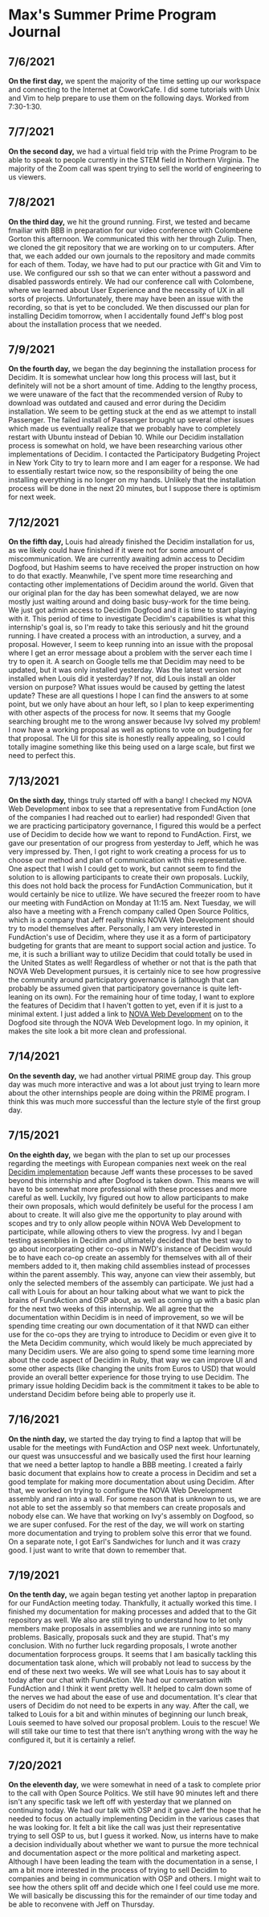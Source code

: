 # Max's Summer Prime Program Journal

## 7/6/2021
**On the first day,** we spent the majority of the time setting up our workspace and connecting to the Internet at CoworkCafe. I did some tutorials with Unix and Vim to help prepare to use them on the following days. Worked from 7:30-1:30.  

## 7/7/2021
**On the second day,** we had a virtual field trip with the Prime Program to be able to speak to people currently in the STEM field in Northern Virginia. The majority of the Zoom call was spent trying to sell the world of engineering to us viewers.  

## 7/8/2021
**On the third day,** we hit the ground running. First, we tested and became fmailiar with BBB in preparation for our video conference with Colombene Gorton this afternoon. We communicated this with her through Zulip. Then, we cloned the git repository that we are working on to ur computers. After that, we each added our own journals to the repository and made commits for each of them. Today, we have had to put our practice with Git and Vim to use. We configured our ssh so that we can enter without a password and disabled passwords entirely. We had our conference call with Colombene, where we learned about User Experience and the necessity of UX in all sorts of projects. Unfortunately, there may have been an issue with the recording, so that is yet to be concluded. We then discussed our plan for installing Decidim tomorrow, when I accidentally found Jeff's blog post about the installation process that we needed.  

## 7/9/2021
**On the fourth day,** we began the day beginning the installation process for Decidim. It is somewhat unclear how long this process will last, but it definitely will not be a short amount of time. Adding to the lengthy process, we were unaware of the fact that the recommended version of Ruby to download was outdated and caused and error during the Decidim installation. We seem to be getting stuck at the end as we attempt to install Passenger. The failed install of Passenger brought up several other issues which made us eventually realize that we probably have to completely restart with Ubuntu instead of Debian 10. While our Decidim installation process is somewhat on hold, we have been researching various other implementations of Decidim. I contacted the Participatory Budgeting Project in New York City to try to learn more and I am eager for a response. We had to essentially restart twice now, so the responsibility of being the one installing everything is no longer on my hands. Unlikely that the installation process will be done in the next 20 minutes, but I suppose there is optimism for next week.  

## 7/12/2021
**On the fifth day,** Louis had already finished the Decidim installation for us, as we likely could have finished if it were not for some amount of miscommunication. We are currently awaiting admin access to Decidim Dogfood, but Hashim seems to have received the proper instruction on how to do that exactly. Meanwhile, I've spent more time researching and contacting other implementations of Decidim around the world. Given that our original plan for the day has been somewhat delayed, we are now mostly just waiting around and doing basic busy-work for the time being. We just got admin access to Decidim Dogfood and it is time to start playing with it. This period of time to investigate Decidim's capabilities is what this internship's goal is, so I'm ready to take this seriously and hit the ground running. I have created a process with an introduction, a survey, and a proposal. However, I seem to keep running into an issue with the proposal where I get an error message about a problem with the server each time I try to open it. A search on Google tells me that Decidim may need to be updated, but it was only installed yesterday. Was the latest version not installed when Louis did it yesterday? If not, did Louis install an older version on purpose? What issues would be caused by getting the latest update? These are all questions I hope I can find the answers to at some point, but we only have about an hour left, so I plan to keep experimenting with other aspects of the process for now. It seems that my Google searching brought me to the wrong answer because Ivy solved my problem! I now have a working proposal as well as options to vote on budgeting for that proposal. The UI for this site is honestly really appealing, so I could totally imagine something like this being used on a large scale, but first we need to perfect this.  

## 7/13/2021
**On the sixth day,** things truly started off with a bang! I checked my NOVA Web Development inbox to see that a representative from FundAction (one of the companies I had reached out to earlier) had responded! Given that we are practicing participatory governance, I figured this would be a perfect use of Decidim to decide how we want to repond to FundAction. First, we gave our presentation of our progress from yesterday to Jeff, which he was very impressed by. Then, I got right to work creating a process for us to choose our method and plan of communication with this representative. One aspect that I wish I could get to work, but cannot seem to find the solution to is allowing participants to create their own proposals. Luckily, this does not hold back the process for FundAction Communication, but it would certainly be nice to utilize. We have secured the freezer room to have our meeting with FundAction on Monday at 11:15 am. Next Tuesday, we will also have a meeting with a French company called Open Source Politics, which is a company that Jeff really thinks NOVA Web Development should try to model themselves after. Personally, I am very interested in FundAction's use of Decidim, where they use it as a form of participatory budgeting for grants that are meant to support social action and justice. To me, it is such a brilliant way to utilize Decidim that could totally be used in the United States as well! Regardless of whether or not that is the path that NOVA Web Development pursues, it is certainly nice to see how progressive the community around participatory governance is (although that can probably be assumed given that participatory governance is quite left-leaning on its own). For the remaining hour of time today, I want to explore the features of Decidim that I haven't gotten to yet, even if it is just to a minimal extent. I just added a link to [NOVA Web Development](https://novawebdevelopment.org/) on to the Dogfood site through the NOVA Web Development logo. In my opinion, it makes the site look a bit more clean and professional.  

## 7/14/2021
**On the seventh day,** we had another virtual PRIME group day. This group day was much more interactive and was a lot about just trying to learn more about the other internships people are doing within the PRIME program. I think this was much more successful than the lecture style of the first group day.  

## 7/15/2021
**On the eighth day,** we began with the plan to set up our processes regarding the meetings with European companies next week on the real [Decidim implementation](https://ustechworkercoops.org/) because Jeff wants these processes to be saved beyond this internship and after Dogfood is taken down. This means we will have to be somewhat more professional with these processes and more careful as well. Luckily, Ivy figured out how to allow participants to make their own proposals, which would definitely be useful for the process I am about to create. It will also give me the opportunity to play around with scopes and try to only allow people within NOVA Web Development to participate, while allowing others to view the progress. Ivy and I began testing assemblies in Decidim and ultimately decided that the best way to go about incorporating other co-ops in NWD's instance of Decidim would be to have each co-op create an assembly for themselves with all of their members added to it, then making child assemblies instead of processes within the parent assembly. This way, anyone can view their assembly, but only the selected members of the assembly can participate. We just had a call with Louis for about an hour talking about what we want to pick the brains of FundAction and OSP about, as well as coming up with a basic plan for the next two weeks of this internship. We all agree that the documentation within Decidim is in need of improvement, so we will be spending time creating our own documentation of it that NWD can either use for the co-ops they are trying to introduce to Decidim or even give it to the Meta Decidim community, which would likely be much appreciated by many Decidim users. We are also going to spend some time learning more about the code aspect of Decidim in Ruby, that way we can improve UI and some other aspects (like changing the units from Euros to USD) that would provide an overall better experience for those trying to use Decidim. The primary issue holding Decidim back is the commitment it takes to be able to understand Decidim before being able to properly use it.  

## 7/16/2021
**On the ninth day,** we started the day trying to find a laptop that will be usable for the meetings with FundAction and OSP next week. Unfortunately, our quest was unsuccessful and we basically used the first hour learning that we need a better laptop to handle a BBB meeting. I created a fairly basic document that explains how to create a process in Decidim and set a good template for making more documentation about using Decidim. After that, we worked on trying to configure the NOVA Web Development assembly and ran into a wall. For some reason that is unknown to us, we are not able to set the assembly so that members can create proposals and nobody else can. We have that working on Ivy's assembly on Dogfood, so we are super confused. For the rest of the day, we will work on starting more documentation and trying to problem solve this error that we found. On a separate note, I got Earl's Sandwiches for lunch and it was crazy good. I just want to write that down to remember that.  

## 7/19/2021
**On the tenth day,** we again began testing yet another laptop in preparation for our FundAction meeting today. Thankfully, it actually worked this time. I finished my documentation for making processes and added that to the Git repository as well. We also are still trying to understand how to let only members make proposals in assemblies and we are running into so many problems. Basically, proposals suck and they are stupid. That's my conclusion. With no further luck regarding proposals, I wrote another documentation forprocess groups. It seems that I am basically tackling this documentation task alone, which will probably not lead to success by the end of these next two weeks. We will see what Louis has to say about it today after our chat with FundAction. We had our conversation with FundAction and I think it went pretty well. It helped to calm down some of the nerves we had about the ease of use and documentation. It's clear that users of Decidim do not need to be experts in any way. After the call, we talked to Louis for a bit and within minutes of beginning our lunch break, Louis seemed to have solved our proposal problem. Louis to the rescue! We will still take our time to test that there isn't anything wrong with the way he configured it, but it is certainly a relief.  

## 7/20/2021
**On the eleventh day,** we were somewhat in need of a task to complete prior to the call with Open Source Politics. We still have 90 minutes left and there isn't any specific task we left off with yesterday that we planned on continuing today. We had our talk with OSP and it gave Jeff the hope that he needed to focus on actually implementing Decidim in the various cases that he was looking for. It felt a bit like the call was just their representative trying to sell OSP to us, but I guess it worked. Now, us interns have to make a decision individually about whether we want to pursue the more technical and documentation aspect or the more political and marketing aspect. Although I have been leading the team with the documentation in a sense, I am a bit more interested in the process of trying to sell Decidim to companies and being in communication with OSP and others. I might wait to see how the others split off and decide which one I feel could use me more. We will basically be discussing this for the remainder of our time today and be able to reconvene with Jeff on Thursday.  

